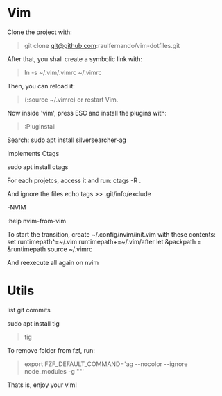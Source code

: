 # Vim

Clone the project with:
> git clone git@github.com:raulfernando/vim-dotfiles.git

After that, you shall create a symbolic link with:
> ln -s ~/.vim/.vimrc ~/.vimrc

Then, you can reload it:
> (:source ~/.vimrc) or restart Vim.

Now inside 'vim', press ESC and install the plugins with:
> :PlugInstall

Search:
  sudo apt install silversearcher-ag

Implements Ctags

  sudo apt install ctags

For each projetcs, access it and run:
  ctags -R .

And ignore the files
  echo tags >> .git/info/exclude

-NVIM

:help nvim-from-vim


To start the transition, create ~/.config/nvim/init.vim with these contents:
  set runtimepath^=~/.vim runtimepath+=~/.vim/after
  let &packpath = &runtimepath
  source ~/.vimrc

And reexecute all again on nvim

# Utils

list git commits

sudo apt install tig

 > tig

To remove folder from fzf, run:

> export FZF_DEFAULT_COMMAND='ag --nocolor --ignore node_modules -g ""'

Thats is, enjoy your vim!

